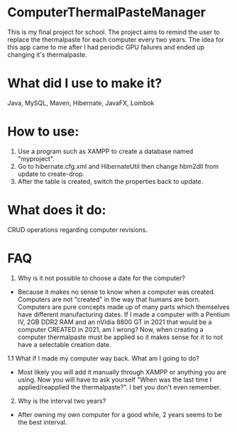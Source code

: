 # ComputerThermalPasteManager
This is my final project for school. 
The project aims to remind the user to replace the thermalpaste for each computer every two years.
The idea for this app came to me after I had periodic GPU failures and ended up changing it's thermalpaste.

# What did I use to make it?

Java, MySQL, Maven, Hibernate, JavaFX, Lombok

# How to use:

1. Use a program such as XAMPP to create a database named "myproject".
2. Go to hibernate.cfg.xml and HibernateUtil then change hbm2dll from update to create-drop.
3. After the table is created, switch the properties back to update.

# What does it do:

CRUD operations regarding computer revisions.

# FAQ

1. Why is it not possible to choose a date for the computer?

- Because it makes no sense to know when a computer was created. Computers are not "created" in the way that humans are born. Computers are pure concepts made up of many parts which themselves have different manufacturing dates. If I made a computer with a Pentium IV, 2GB DDR2 RAM and an nVidia 8800 GT in 2021 that would be a computer CREATED in 2021, am I wrong? Now, when creating a computer thermalpaste must be applied so it makes sense for it to not have a selectable creation date. 

1.1 What if I made my computer way back. What am I going to do?

- Most likely you will add it manually through XAMPP or anything you are using. Now you will have to ask yourself "When was the last time I applied/reapplied the thermalpaste?". I bet you don't even remember.

2. Why is the interval two years?

- After owning my own computer for a good while, 2 years seems to be the best interval.
